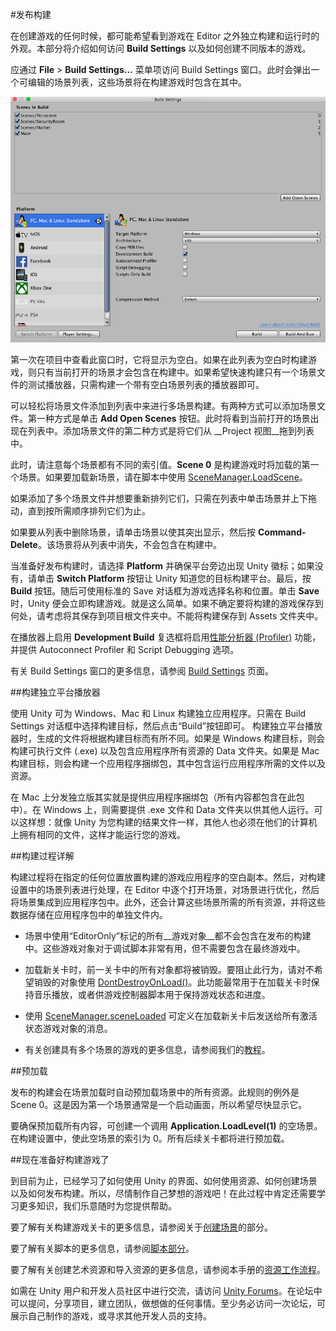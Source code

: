 #发布构建

在创建游戏的任何时候，都可能希望看到游戏在 Editor 之外独立构建和运行时的外观。本部分将介绍如何访问 __Build Settings__ 以及如何创建不同版本的游戏。

应通过 __File__ &gt; __Build Settings...__ 菜单项访问 Build Settings 窗口。此时会弹出一个可编辑的场景列表，这些场景将在构建游戏时包含在其中。

![Build Settings 窗口](../uploads/Main/BuildSettings.png)

第一次在项目中查看此窗口时，它将显示为空白。如果在此列表为空白时构建游戏，则只有当前打开的场景才会包含在构建中。如果希望快速构建只有一个场景文件的测试播放器，只需构建一个带有空白场景列表的播放器即可。

可以轻松将场景文件添加到列表中来进行多场景构建。有两种方式可以添加场景文件。第一种方式是单击 __Add Open Scenes__ 按钮。此时将看到当前打开的场景出现在列表中。添加场景文件的第二种方式是将它们从 __Project 视图__拖到列表中。

此时，请注意每个场景都有不同的索引值。__Scene 0__ 是构建游戏时将加载的第一个场景。如果要加载新场景，请在脚本中使用 [SceneManager.LoadScene](../ScriptReference/SceneManagement.SceneManager.LoadScene.html)。

如果添加了多个场景文件并想要重新排列它们，只需在列表中单击场景并上下拖动，直到按所需顺序排列它们为止。

如果要从列表中删除场景，请单击场景以使其突出显示，然后按 __Command-Delete__。该场景将从列表中消失，不会包含在构建中。

当准备好发布构建时，请选择 __Platform__ 并确保平台旁边出现 Unity 徽标；如果没有，请单击 __Switch Platform__ 按钮让 Unity 知道您的目标构建平台。最后，按 __Build__ 按钮。随后可使用标准的 Save 对话框为游戏选择名称和位置。单击 __Save__ 时，Unity 便会立即构建游戏。就是这么简单。如果不确定要将构建的游戏保存到何处，请考虑将其保存到项目根文件夹中。不能将构建保存到 Assets 文件夹中。

在播放器上启用 __Development Build__ 复选框将启用[性能分析器 (Profiler)](ProfilerWindow.html) 功能，并提供 Autoconnect Profiler 和 Script Debugging 选项。

有关 Build Settings 窗口的更多信息，请参阅 [Build Settings](BuildSettings.html) 页面。


##构建独立平台播放器

使用 Unity 可为 Windows、Mac 和 Linux 构建独立应用程序。只需在 Build Settings 对话框中选择构建目标，然后点击“Build”按钮即可。
构建独立平台播放器时，生成的文件将根据构建目标而有所不同。如果是 Windows 构建目标，则会构建可执行文件 (.exe) 以及包含应用程序所有资源的 Data 文件夹。如果是 Mac 构建目标，则会构建一个应用程序捆绑包，其中包含运行应用程序所需的文件以及资源。

在 Mac 上分发独立版其实就是提供应用程序捆绑包（所有内容都包含在此包中）。在 Windows 上，则需要提供 .exe 文件和 Data 文件夹以供其他人运行。可以这样想：就像 Unity 为您构建的结果文件一样，其他人也必须在他们的计算机上拥有相同的文件，这样才能运行您的游戏。


##构建过程详解

构建过程将在指定的任何位置放置构建的游戏应用程序的空白副本。然后，对构建设置中的场景列表进行处理，在 Editor 中逐个打开场景，对场景进行优化，然后将场景集成到应用程序包中。此外，还会计算这些场景所需的所有资源，并将这些数据存储在应用程序包中的单独文件内。


* 场景中使用“EditorOnly”标记的所有__游戏对象__都不会包含在发布的构建中。这些游戏对象对于调试脚本非常有用，但不需要包含在最终游戏中。

* 加载新关卡时，前一关卡中的所有对象都将被销毁。要阻止此行为，请对不希望销毁的对象使用 [DontDestroyOnLoad()](../ScriptReference/Object.DontDestroyOnLoad.html)。此功能最常用于在加载关卡时保持音乐播放，或者供游戏控制器脚本用于保持游戏状态和进度。

* 使用 [SceneManager.sceneLoaded](../ScriptReference/SceneManagement.SceneManager-sceneLoaded.html) 可定义在加载新关卡后发送给所有激活状态游戏对象的消息。

* 有关创建具有多个场景的游戏的更多信息，请参阅我们的[教程](http://unity3d.com/learn/tutorials/modules)。


##预加载

发布的构建会在场景加载时自动预加载场景中的所有资源。此规则的例外是 Scene 0。这是因为第一个场景通常是一个启动画面，所以希望尽快显示它。

要确保预加载所有内容，可创建一个调用 __Application.LoadLevel(1)__ 的空场景。在构建设置中，使此空场景的索引为 0。所有后续关卡都将进行预加载。


##现在准备好构建游戏了

到目前为止，已经学习了如何使用 Unity 的界面、如何使用资源、如何创建场景以及如何发布构建。所以，尽情制作自己梦想的游戏吧！在此过程中肯定还需要学习更多知识，我们乐意随时为您提供帮助。

要了解有关构建游戏关卡的更多信息，请参阅关于[创建场景](CreatingScenes.html)的部分。

要了解有关脚本的更多信息，请参阅[脚本部分](ScriptingSection.html)。

要了解有关创建艺术资源和导入资源的更多信息，请参阅本手册的[资源工作流程](AssetWorkflow.html)。

如需在 Unity 用户和开发人员社区中进行交流，请访问 [Unity Forums](http://forum.unity3d.com)。在论坛中可以提问，分享项目，建立团队，做想做的任何事情。至少务必访问一次论坛，可展示自己制作的游戏，或寻求其他开发人员的支持。
